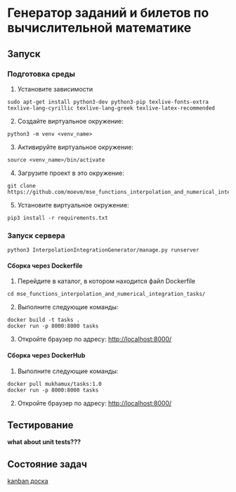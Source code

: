 
# Генератор заданий и билетов по вычислительной математике

## Запуск

### Подготовка среды

1. Установите зависимости

```shell
sudo apt-get install python3-dev python3-pip texlive-fonts-extra texlive-lang-cyrillic texlive-lang-greek texlive-latex-recommended
```

2. Создайте виртуальное окружение:

```shell
python3 -m venv <venv_name>
```

3. Активируйте виртуальное окружение:

```shell
source <venv_name>/bin/activate
```

4. Загрузите проект в это окружение:

```shell
git clone https://github.com/moevm/mse_functions_interpolation_and_numerical_integration_tasks.git
```

5. Установите виртуальное окружение:

```shell
pip3 install -r requirements.txt
```

### Запуск сервера

```shell
python3 InterpolationIntegrationGenerator/manage.py runserver
```

#### Сборка через Dockerfile

1. Перейдите в каталог, в котором находится файл Dockerfile

```shell
cd mse_functions_interpolation_and_numerical_integration_tasks/
```

2. Выполните следующие команды:

```shell
docker build -t tasks .
docker run -p 8000:8000 tasks
```

3. Откройте браузер по адресу: [http://localhost:8000/](http://localhost:8000/)

#### Сборка через DockerHub

1. Выполните следующие команды:

```shell
docker pull mukhamux/tasks:1.0
docker run -p 8000:8000 tasks
```
    
2. Откройте браузер по адресу: [http://localhost:8000/](http://localhost:8000/)

## Тестирование 

**what about unit tests???**

## Состояние задач

[kanban доска](https://github.com/moevm/mse_functions_interpolation_and_numerical_integration_tasks/projects/2)
